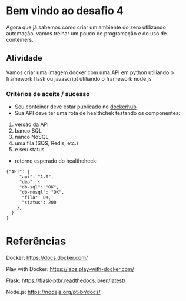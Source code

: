 # Bem vindo ao desafio 4

Agora que já sabemos como criar um ambiente do zero utilizando automação, vamos treinar um pouco de programação e do uso de contêiners.

## Atividade 

Vamos criar uma imagem docker com uma API em python  utiliando o framework flask ou javascript utiliando o framework node.js

### Critérios de aceite / sucesso
* Seu contêiner deve estar publicado no [dockerhub](hub.docker.com)
* Sua API deve ter uma rota de healthchek testando os componentes:
1. versão da API
2. banco SQL
3. nanco NoSQL
4. uma fila (SQS, Redis, etc.)
5. e seu status
* retorno esperado do healthcheck:

```
{"API": {
     "api": "1.0",
     "dep": {
     "db-sql": "OK",
     "db-nosql": "OK",
      "fila": OK,
      "status": 200
    },
  }
}

```

# Referências
Docker: https://docs.docker.com/

Play with Docker: https://labs.play-with-docker.com/

Flask: https://flask-ptbr.readthedocs.io/en/latest/

Node.js: https://nodejs.org/pt-br/docs/
